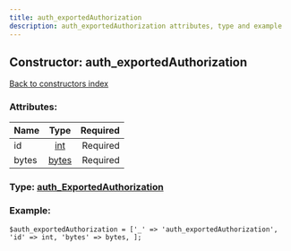 ```yaml
---
title: auth_exportedAuthorization
description: auth_exportedAuthorization attributes, type and example
---
```

## Constructor: auth\_exportedAuthorization  
[Back to constructors index](index.md)



### Attributes:

| Name     |    Type       | Required |
|----------|:-------------:|---------:|
|id|[int](../types/int.md) | Required|
|bytes|[bytes](../types/bytes.md) | Required|



### Type: [auth\_ExportedAuthorization](../types/auth_ExportedAuthorization.md)


### Example:

```
$auth_exportedAuthorization = ['_' => 'auth_exportedAuthorization', 'id' => int, 'bytes' => bytes, ];
```  

